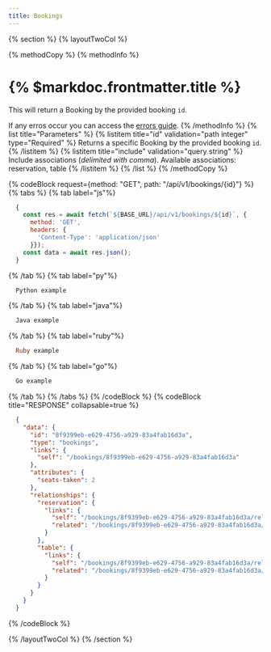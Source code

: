 ```yaml
---
title: Bookings
---
```

{% section %}
{% layoutTwoCol %}

{% methodCopy %}
{% methodInfo %}
  # {% $markdoc.frontmatter.title %}
  This will return a Booking by the provided booking `id`.

  If any erros occur you can access the [errors guide](/errors).
{% /methodInfo %}
{% list title="Parameters" %}
  {% listitem title="id" validation="path integer" type="Required" %}
  Returns a specific Booking by the provided booking `id`.
  {% /listitem %}
  {% listitem title="include" validation="query string" %}
  Include associations (*delimited with comma*). Available associations: reservation, table
  {% /listitem %}
{% /list %}
{% /methodCopy %}

{% codeBlock request={method: "GET", path: "/api/v1/bookings/{id}"} %}
{% tabs %}
  {% tab label="js"%}
  ```js
    {
      const res = await fetch(`${BASE_URL}/api/v1/bookings/${id}`, {
        method: 'GET',
        headers: {
          'Content-Type': 'application/json'
        }});
      const data = await res.json();
    }
  ```
  {% /tab %}
  {% tab label="py"%}
  ```py
    Python example
  ```
  {% /tab %}
  {% tab label="java"%}
  ```java
    Java example
  ```
  {% /tab %}
  {% tab label="ruby"%}
  ```ruby
    Ruby example
  ```
  {% /tab %}
  {% tab label="go"%}
  ```go
    Go example
  ```
  {% /tab %}
{% /tabs %}
{% /codeBlock %}
{% codeBlock title="RESPONSE" collapsable=true %}
  ```json
    {
      "data": {
        "id": "8f9399eb-e629-4756-a929-83a4fab16d3a",
        "type": "bookings",
        "links": {
          "self": "/bookings/8f9399eb-e629-4756-a929-83a4fab16d3a"
        },
        "attributes": {
          "seats-taken": 2
        },
        "relationships": {
          "reservation": {
            "links": {
              "self": "/bookings/8f9399eb-e629-4756-a929-83a4fab16d3a/relationships/reservation",
              "related": "/bookings/8f9399eb-e629-4756-a929-83a4fab16d3a/reservation"
            }
          },
          "table": {
            "links": {
              "self": "/bookings/8f9399eb-e629-4756-a929-83a4fab16d3a/relationships/table",
              "related": "/bookings/8f9399eb-e629-4756-a929-83a4fab16d3a/table"
            }
          }
        }
      }
    }
  ```
{% /codeBlock %}

{% /layoutTwoCol %}
{% /section %}
